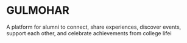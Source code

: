 # GULMOHAR
A platform for alumni to connect, share experiences, discover events, support each other, and celebrate achievements from college lifei 
